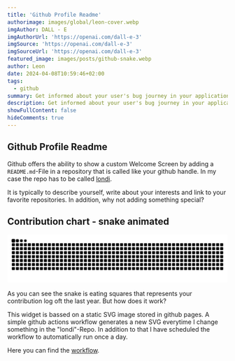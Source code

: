 ```yaml
---
title: 'Github Profile Readme'
authorimage: images/global/leon-cover.webp
imgAuthor: DALL - E
imgAuthorUrl: 'https://openai.com/dall-e-3'
imgSource: 'https://openai.com/dall-e-3'
imgSourceUrl: 'https://openai.com/dall-e-3'
featured_image: images/posts/github-snake.webp
author: Leon
date: 2024-04-08T10:59:46+02:00
tags:
  - github
summary: Get informed about your user's bug journey in your applications
description: Get informed about your user's bug journey in your applications
showFullContent: false
hideComments: true
---
```


## Github Profile Readme

Github offers the ability to show a custom Welcome Screen by adding a `README.md`-File 
in a repository that is called like your github handle. 
In my case the repo has to be called [londi](https://github.com/londi/londi).

It is typically to describe yourself, write about your interests and link to your favorite repositories. 
In addition, why not adding something special?

## Contribution chart - snake animated

![Github Snake](https://raw.githubusercontent.com/londi/londi/output/github-contribution-grid-snake-dark.svg)

As you can see the snake is eating squares that represents your contribution log oft the last year.
But how does it work?

This widget is bassed on a static SVG image stored in github pages. 
A simple github actions workflow generates a new SVG everytime I change something in the "londi"-Repo. 
In addition to that I have scheduled the workflow to automatically run once a day.

Here you can find the [workflow](https://github.com/londi/londi/blob/main/.github/workflows/snake.yml).
